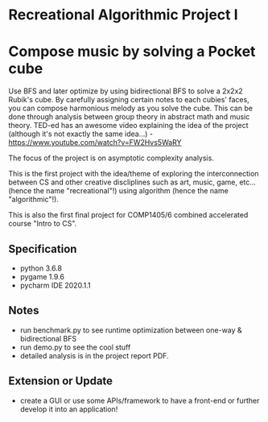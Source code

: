 # Recreational Algorithmic Project I
# Compose music by solving a Pocket cube

Use BFS and later optimize by using bidirectional BFS to solve a 2x2x2 Rubik's cube. By carefully assigning certain notes to each cubies' faces, you can compose harmonious melody as you solve the cube. This can be done through analysis between group theory in abstract math and music theory. TED-ed has an awesome video explaining the idea of the project (although it's not exactly the same idea...) - https://www.youtube.com/watch?v=FW2Hvs5WaRY 

The focus of the project is on asymptotic complexity analysis.

This is the first project with the idea/theme of exploring the interconnection between CS and other creative discliplines such as art, music, game, etc... (hence the name "recreational"!) using algorithm (hence the name "algorithmic"!).

This is also the first final project for COMP1405/6 combined accelerated course "Intro to CS". 

## Specification
- python 3.6.8
- pygame 1.9.6
- pycharm IDE 2020.1.1

## Notes
- run benchmark.py to see runtime optimization between one-way & bidirectional BFS
- run demo.py to see the cool stuff
- detailed analysis is in the project report PDF.  

## Extension or Update
- create a GUI or use some APIs/framework to have a front-end or further develop it into an application! 
